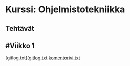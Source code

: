 # Kurssi: Ohjelmistotekniikka
## Tehtävät
## #Viikko 1
[gitlog.txt]([gitlog.txt](https://github.com/venlavanhala/ot_harjoitustyo/blob/main/laskarit/viikko1/gitlog.txt)
[komentorivi.txt]([komentorivi.txt](https://github.com/venlavanhala/ot_harjoitustyo/blob/main/laskarit/viikko1/komentorivi.txt))
